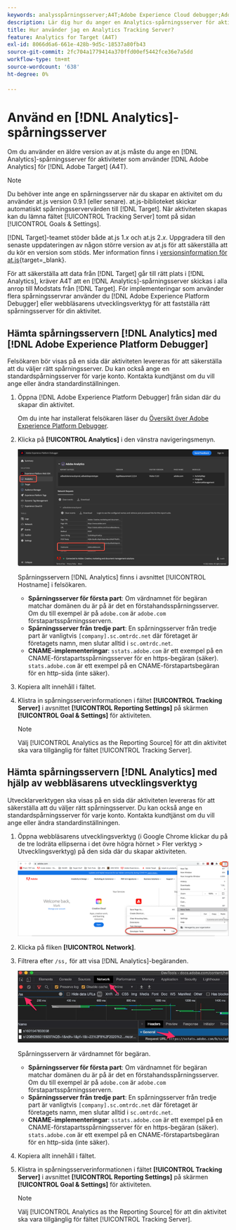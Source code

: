 ```yaml
---
keywords: analysspårningsserver;A4T;Adobe Experience Cloud debugger;Adobe Experience Platform debugger;Reporting source;developtools
description: Lär dig hur du anger en Analytics-spårningsserver för aktiviteter som använder Analytics för  [!DNL Target] (A4T) om du använder en äldre version av at.js.
title: Hur använder jag en Analytics Tracking Server?
feature: Analytics for Target (A4T)
exl-id: 8066d6a6-661e-428b-9d5c-18537a80fb43
source-git-commit: 2fc704a1779414a370ffd00ef5442fce36e7a5dd
workflow-type: tm+mt
source-wordcount: '638'
ht-degree: 0%

---
```


# Använd en [!DNL Analytics]-spårningsserver

Om du använder en äldre version av at.js måste du ange en [!DNL Analytics]-spårningsserver för aktiviteter som använder [!DNL Adobe Analytics] för [!DNL Adobe Target] (A4T).

>[!NOTE]
>
>Du behöver inte ange en spårningsserver när du skapar en aktivitet om du använder at.js version 0.9.1 (eller senare). at.js-biblioteket skickar automatiskt spårningsservervärden till [!DNL Target]. När aktiviteten skapas kan du lämna fältet [!UICONTROL Tracking Server] tomt på sidan [!UICONTROL Goals & Settings].
>
>[!DNL Target]-teamet stöder både at.js 1.*x* och at.js 2.*x*. Uppgradera till den senaste uppdateringen av någon större version av at.js för att säkerställa att du kör en version som stöds. Mer information finns i [versionsinformation för at.js](https://experienceleague.adobe.com/docs/target-dev/developer/client-side/at-js-implementation/target-atjs-versions.html?lang=sv-SE){target=_blank}.

För att säkerställa att data från [!DNL Target] går till rätt plats i [!DNL Analytics], kräver A4T att en [!DNL Analytics]-spårningsserver skickas i alla anrop till Modstats från [!DNL Target]. För implementeringar som använder flera spårningsservrar använder du [!DNL Adobe Experience Platform Debugger] eller webbläsarens utvecklingsverktyg för att fastställa rätt spårningsserver för din aktivitet.

## Hämta spårningsservern [!DNL Analytics] med [!DNL Adobe Experience Platform Debugger]

Felsökaren bör visas på en sida där aktiviteten levereras för att säkerställa att du väljer rätt spårningsserver. Du kan också ange en standardspårningsserver för varje konto. Kontakta kundtjänst om du vill ange eller ändra standardinställningen.

1. Öppna [!DNL Adobe Experience Platform Debugger] från sidan där du skapar din aktivitet.

   Om du inte har installerat felsökaren läser du [Översikt över Adobe Experience Platform Debugger](https://experienceleague.adobe.com/docs/platform-learn/data-collection/debugger/overview.html?lang=sv-SE).

1. Klicka på **[!UICONTROL Analytics]** i den vänstra navigeringsmenyn.

   ![Screen_DebuggerTrackServ-bild](assets/Screen_DebuggerTrackServ.png)

   Spårningsservern [!DNL Analytics] finns i avsnittet [!UICONTROL Hostname] i felsökaren.

   * **Spårningsserver för första part**: Om värdnamnet för begäran matchar domänen du är på är det en förstahandsspårningsserver. Om du till exempel är på `adobe.com` är `adobe.com` förstapartsspårningsservern.
   * **Spårningsserver från tredje part**: En spårningsserver från tredje part är vanligtvis `[company].sc.omtrdc.net` där företaget är företagets namn, men slutar alltid i `sc.omtrdc.net`.
   * **CNAME-implementeringar**: `sstats.adobe.com` är ett exempel på en CNAME-förstapartsspårningsserver för en https-begäran (säker). `stats.adobe.com` är ett exempel på en CNAME-förstapartsbegäran för en http-sida (inte säker).

1. Kopiera allt innehåll i fältet.

1. Klistra in spårningsserverinformationen i fältet **[!UICONTROL Tracking Server]** i avsnittet **[!UICONTROL Reporting Settings]** på skärmen **[!UICONTROL Goal & Settings]** för aktiviteten.

   >[!NOTE]
   >
   >Välj [!UICONTROL Analytics as the Reporting Source] för att din aktivitet ska vara tillgänglig för fältet [!UICONTROL Tracking Server].

## Hämta spårningsservern [!DNL Analytics] med hjälp av webbläsarens utvecklingsverktyg

Utvecklarverktygen ska visas på en sida där aktiviteten levereras för att säkerställa att du väljer rätt spårningsserver. Du kan också ange en standardspårningsserver för varje konto. Kontakta kundtjänst om du vill ange eller ändra standardinställningen.

1. Öppna webbläsarens utvecklingsverktyg (i Google Chrome klickar du på de tre lodräta ellipserna i det övre högra hörnet > Fler verktyg > Utvecklingsverktyg) på den sida där du skapar aktiviteten.

   ![Chrome utvecklarverktyg](/help/main/c-integrating-target-with-mac/a4t/assets/chrome-dev-tools.png)

1. Klicka på fliken **[!UICONTROL Network]**.

1. Filtrera efter `/ss,` för att visa [!DNL Analytics]-begäranden.

   ![Chrome utvecklarverktyg med /ss-sökning](/help/main/c-integrating-target-with-mac/a4t/assets/chrome-search.png)

   Spårningsservern är värdnamnet för begäran.

   * **Spårningsserver för första part**: Om värdnamnet för begäran matchar domänen du är på är det en förstahandsspårningsserver. Om du till exempel är på `adobe.com` är `adobe.com` förstapartsspårningsservern.
   * **Spårningsserver från tredje part**: En spårningsserver från tredje part är vanligtvis `[company].sc.omtrdc.net` där företaget är företagets namn, men slutar alltid i `sc.omtrdc.net`.
   * **CNAME-implementeringar**: `sstats.adobe.com` är ett exempel på en CNAME-förstapartsspårningsserver för en https-begäran (säker). `stats.adobe.com` är ett exempel på en CNAME-förstapartsbegäran för en http-sida (inte säker).

1. Kopiera allt innehåll i fältet.

1. Klistra in spårningsserverinformationen i fältet **[!UICONTROL Tracking Server]** i avsnittet **[!UICONTROL Reporting Settings]** på skärmen **[!UICONTROL Goal & Settings]** för aktiviteten.

   >[!NOTE]
   >
   >Välj [!UICONTROL Analytics as the Reporting Source] för att din aktivitet ska vara tillgänglig för fältet [!UICONTROL Tracking Server].
